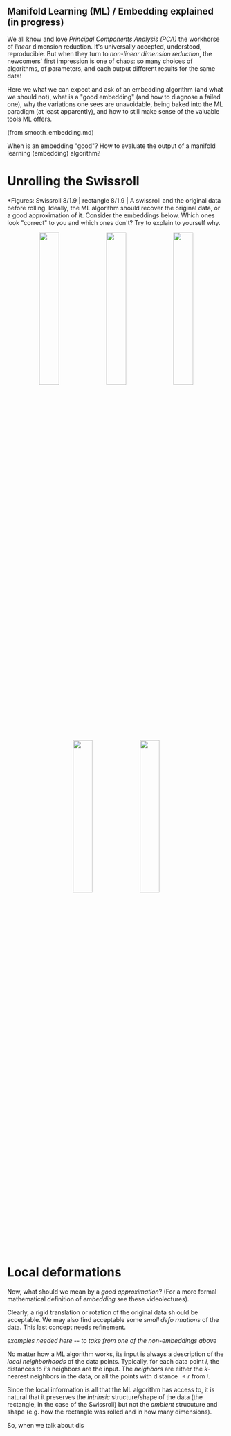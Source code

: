 ## Manifold Learning (ML) / Embedding explained  (in progress)

We all know and love *Principal Components Analysis (PCA)* the workhorse of *linear* dimension reduction. It's universally accepted, understood, reproducible. But when they turn to *non-linear dimension reduction*, the newcomers' first impression is one of chaos: so many choices of algorithms, of parameters, and each output different results for the same data!

Here we what we can expect and ask of an embedding algorithm (and what we should not), what is a "good embedding" (and how to diagnose a failed one), why the variations one sees are unavoidable, being baked into the ML paradigm (at least apparently), and how to still make sense of the valuable tools ML offers. 

(from smooth_embedding.md)

When is an embedding "good"? How to evaluate the output of a manifold learning (embedding) algorithm?

Unrolling the Swissroll
=======================

*Figures: Swissroll 8/1.9 | rectangle 8/1.9 |
A swissroll and the original data before rolling. Ideally, the ML algorithm should recover the original data, or a good approximation of it. Consider the embeddings below. Which ones look "correct" to you and which ones don't? Try to explain to yourself why.

<p align="center">
  <img src="manifold-learning-examples/manifold-learning-explained-photo/Swissroll/curve.png" width="30%" />
  <img src="manifold-learning-examples/manifold-learning-explained-photo/Swissroll/rectangle.png" width="30%" />
  <img src="manifold-learning-examples/manifold-learning-explained-photo/Swissroll/rotate_curve.png" width="30%" />
  <img src="manifold-learning-examples/manifold-learning-explained-photo/Swissroll/rotation.png" width="30%" />
  <img src="manifold-learning-examples/manifold-learning-explained-photo/Swissroll/symmetric.png" width="30%" />
</p>



Local deformations
==================
Now, what should we mean by a _good approximation_? (For a more 
formal mathematical definition of _embedding_ see these videolectures).

Clearly, a rigid translation or rotation of the original data sh
ould be acceptable. We may also find acceptable some _small defo
rmations_ of the data. This last concept needs refinement.

*examples needed here -- to take from one of the non-embeddings 
above*

No matter how a ML algorithm works, its input is always a description of the _local neighborhoods_ of the data points. Typically, for each data point $i$, the distances to $i$'s neighbors are 
the input. The _neighbors_ are either the $k$-nearest neighbors 
in the data, or all the points with distance $\leq r$ from $i$.

Since the local information is all that the ML algorithm has access to, it is natural that it preserves the _intrinsic_ structure/shape of the data (the rectangle, in the case of the Swissroll) but not the _ambient_ strucuture and shape (e.g. how the rectangle was rolled and in how many dimensions).  

So, when we talk about dis
